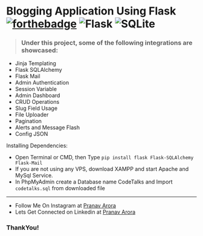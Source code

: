 # Blogging Application Using Flask  [![forthebadge](https://forthebadge.com/images/badges/made-with-python.svg)](https://forthebadge.com) <img alt="Flask" src="https://img.shields.io/badge/flask-%23000.svg?&style=for-the-badge&logo=flask&logoColor=white"/> <img alt="SQLite" src ="https://img.shields.io/badge/sqlite-%2307405e.svg?&style=for-the-badge&logo=sqlite&logoColor=white"/>

> ### Under this project, some of the following integrations are showcased:

* Jinja Templating
* Flask SQLAlchemy
* Flask Mail
* Admin Authentication
* Session Variable
* Admin Dashboard
* CRUD Operations
* Slug Field Usage
* File Uploader
* Pagination
* Alerts and Message Flash
* Config JSON

Installing Dependencies:
<br>
* Open Terminal or CMD, then Type ```pip install flask Flask-SQLAlchemy Flask-Mail```
* If you are not using any VPS, download XAMPP and start Apache and MySql Service.
* In PhpMyAdmin create a Database name CodeTalks and Import ```codetalks.sql``` from downloaded file
---

* Follow Me On Instagram at [Pranav Arora](https://www.instagram.com/arorapranav187)
* Lets Get Connected on Linkedin at [Pranav Arora](https://www.linkedin.com/in/pranav-arora-354b71bb/)


### ThankYou!

